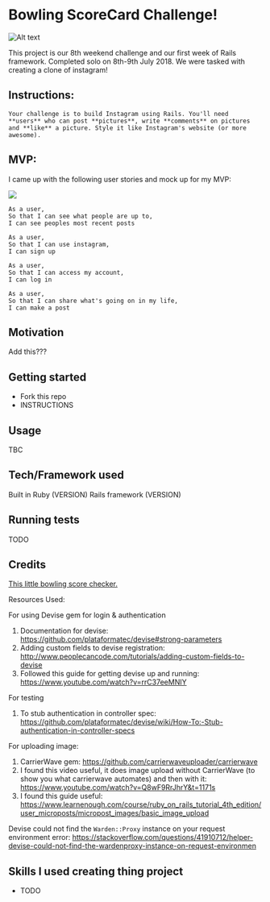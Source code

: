 Bowling ScoreCard Challenge!
==================

 ![Alt text](https://media.giphy.com/media/uo6rcjwHSAFsQ/giphy-downsized.gif)

This project is our 8th weekend challenge and our first week of Rails framework. Completed solo on 8th-9th July 2018. We were tasked with creating a clone of instagram!

## Instructions:  
```
Your challenge is to build Instagram using Rails. You'll need **users** who can post **pictures**, write **comments** on pictures and **like** a picture. Style it like Instagram's website (or more awesome).
```

## MVP:

I came up with the following user stories and mock up for my MVP:

<img src="./mvp_user_flow_screenshot.40.30.png" />

```
As a user,
So that I can see what people are up to,
I can see peoples most recent posts
```
```
As a user,
So that I can use instagram,
I can sign up
```
```
As a user,
So that I can access my account,
I can log in
```
```
As a user,
So that I can share what's going on in my life,
I can make a post
```

## Motivation

Add this???

## Getting started

* Fork this repo
* INSTRUCTIONS

## Usage

TBC

## Tech/Framework used

Built in Ruby (VERSION)
Rails framework (VERSION)

## Running tests

TODO

## Credits

[This little bowling score checker.](http://www.bowlinggenius.com/)<br />


Resources Used:

For using Devise gem for login & authentication
1. Documentation for devise: https://github.com/plataformatec/devise#strong-parameters
2. Adding custom fields to devise registration: http://www.peoplecancode.com/tutorials/adding-custom-fields-to-devise
3. Followed this guide for getting devise up and running: https://www.youtube.com/watch?v=rrC37eeMNIY

For testing
1. To stub authentication in controller spec:
https://github.com/plataformatec/devise/wiki/How-To:-Stub-authentication-in-controller-specs

For uploading image:
1. CarrierWave gem: https://github.com/carrierwaveuploader/carrierwave
2. I found this video useful, it does image upload without CarrierWave (to show you what carrierwave
  automates) and then with it: https://www.youtube.com/watch?v=Q8wF9RrJhrY&t=1171s
3. I found this guide useful: https://www.learnenough.com/course/ruby_on_rails_tutorial_4th_edition/user_microposts/micropost_images/basic_image_upload

Devise could not find the `Warden::Proxy` instance on your request environment error:
https://stackoverflow.com/questions/41910712/helper-devise-could-not-find-the-wardenproxy-instance-on-request-environmen


## Skills I used creating thing project

* TODO
